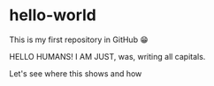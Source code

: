 # hello-world
This is my first repository in GitHub 😁

HELLO HUMANS!
I AM JUST, was, writing all capitals. 

Let's see where this shows and how
